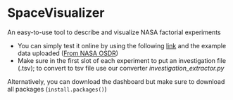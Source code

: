 # SpaceVisualizer
An easy-to-use tool to describe and visualize NASA factorial experiments
- You can simply test it online by using the following [link](https://ugn9eg-ammar-yasser.shinyapps.io/spaceviz/) and the example data uploaded ([From NASA OSDR](https://osdr.nasa.gov/bio/repo/data/))
- Make sure in the first slot of each experiment to put an investigation file (.tsv); to convert to tsv file use our converter *investigation_extractor.py*

Alternatively, you can download the dashboard but make sure to download all packages (`install.packages()`)
